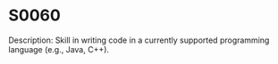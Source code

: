 # S0060
Description: Skill in writing code in a currently supported programming language (e.g., Java, C++).
